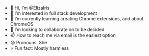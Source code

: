 - 👋 Hi, I’m @ElizaIris
- 👀 I’m interested in full stack development
- 🌱 I’m currently learning creating Chrome extensions, and about ChromeOS
- 💞️ I’m looking to collaborate on to be decided
- 📫 How to reach me via email is the easiest option
- 😄 Pronouns: She
- ⚡ Fun fact: Mostly harmless

<!---
ElizaIris/ElizaIris is a ✨ special ✨ repository because its `README.md` (this file) appears on your GitHub profile.
You can click the Preview link to take a look at your changes.
--->
